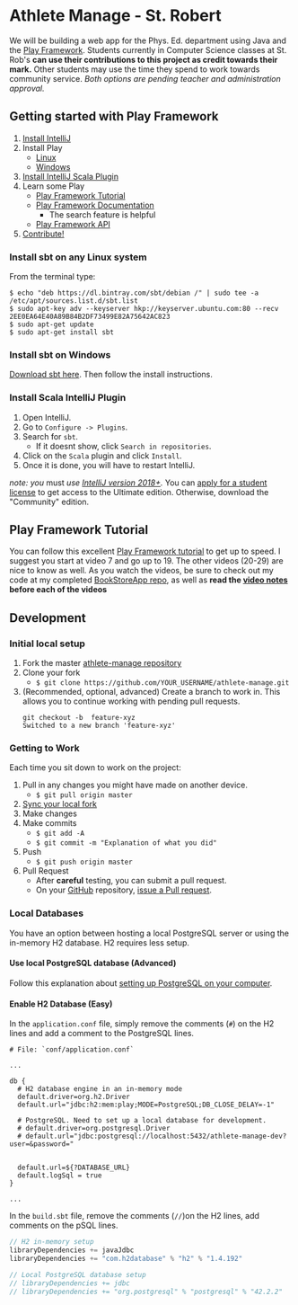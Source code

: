 # Athlete Manage - St. Robert
We will be building a web app for the Phys. Ed. department using Java 
and the [Play Framework](playframework.com). Students currently in Computer Science classes 
at St. Rob's **can use their contributions to this project as credit towards their mark.** Other
students may use the time they spend to work towards community service. *Both options are pending 
teacher and administration approval.*

## Getting started with Play Framework
1. [Install IntelliJ](https://www.jetbrains.com/idea/download)
2. Install Play
    - [Linux](#Install-sbt-on-any-Linux-system)
    - [Windows](#Install-sbt-on-Windows)
3. [Install IntelliJ Scala Plugin](#Install-Scala-IntelliJ-Plugin)
4. Learn some Play
    - [Play Framework Tutorial](#Play-Framework-Tutorial)
    - [Play Framework Documentation](https://www.playframework.com/documentation/2.6.x/JavaHome)
      - The search feature is helpful
    - [Play Framework API](https://www.playframework.com/documentation/2.6.x/api/java/index.html)
5. [Contribute!](#Development)

### Install sbt on any Linux system
From the terminal type:
```
$ echo "deb https://dl.bintray.com/sbt/debian /" | sudo tee -a /etc/apt/sources.list.d/sbt.list
$ sudo apt-key adv --keyserver hkp://keyserver.ubuntu.com:80 --recv 2EE0EA64E40A89B84B2DF73499E82A75642AC823
$ sudo apt-get update
$ sudo apt-get install sbt
```

### Install sbt on Windows
[Download sbt here](https://www.scala-sbt.org/download.html).
Then follow the install instructions.

### Install Scala IntelliJ Plugin
1. Open IntelliJ.
2. Go to `Configure -> Plugins`.
3. Search for `sbt`.
    - If it doesnt show, click `Search in repositories`.
4. Click on the `Scala` plugin and click `Install`.
5. Once it is done, you will have to restart IntelliJ.

*note: you* must *use [IntelliJ version 2018+](https://www.jetbrains.com/idea/download/).* 
You can [apply for a student license](https://www.jetbrains.com/student/) to get access to the Ultimate edition.
Otherwise, download the "Community" edition.

## Play Framework Tutorial
You can follow this excellent [Play Framework tutorial](https://www.youtube.com/watch?v=B_Sb3Bsw_Vk&index=7&list=PLYPFxrXyK0Bx9SBkNhJr1e2-NlIq4E7ED) to get up to speed. I suggest you start 
at video 7 and go up to 19. The other videos (20-29) are nice to know as well. As you watch the
videos, be sure to check out my code at my completed [BookStoreApp repo](https://github.com/MrGallo/BookStoreApp),
 as well as **read the [video notes](https://github.com/MrGallo/BookStoreApp/blob/master/README.md#tutorial-notes)
before each of the videos**

## Development
### Initial local setup
1. Fork the master [athlete-manage repository](https://github.com/MrGallo/athlete-manage)
2. Clone your fork
    - `$ git clone https://github.com/YOUR_USERNAME/athlete-manage.git`
3. (Recommended, optional, advanced) Create a branch to work in. This allows you to continue working with pending pull requests.
    ```
    git checkout -b  feature-xyz
    Switched to a new branch 'feature-xyz'
    ```

### Getting to Work
Each time you sit down to work on the project:
1. Pull in any changes you might have made on another device.
    - `$ git pull origin master`
2. [Sync your local fork](https://help.github.com/articles/syncing-a-fork/)
3. Make changes
4. Make commits
   - `$ git add -A`
   - `$ git commit -m "Explanation of what you did"`
5. Push
    - `$ git push origin master`
6. Pull Request
    - After **careful** testing, you can submit a pull request.
    - On your [GitHub](https://github.com) repository, [issue a Pull request](https://help.github.com/articles/creating-a-pull-request-from-a-fork/).

### Local Databases
You have an option between hosting a local PostgreSQL server or using the in-memory
H2 database. H2 requires less setup.

#### Use local PostgreSQL database (Advanced)
Follow this explanation about [setting up PostgreSQL on your computer](https://github.com/MrGallo/BookStoreApp/blob/master/README.md#video-23---mysqlpostgresql-database).

#### Enable H2 Database (Easy)
In the `application.conf` file, simply remove the comments (`#`) on the H2 lines
and add a comment to the PostgreSQL lines.
```
# File: `conf/application.conf`

...

db {
  # H2 database engine in an in-memory mode
  default.driver=org.h2.Driver
  default.url="jdbc:h2:mem:play;MODE=PostgreSQL;DB_CLOSE_DELAY=-1"

  # PostgreSQL. Need to set up a local database for development.
  # default.driver=org.postgresql.Driver
  # default.url="jdbc:postgresql://localhost:5432/athlete-manage-dev?user=&password="
  
  
  default.url=${?DATABASE_URL}
  default.logSql = true
}

...
```

In the `build.sbt` file, remove the comments (`//`)on the H2 lines,
add comments on the pSQL lines.
```scala
// H2 in-memory setup
libraryDependencies += javaJdbc
libraryDependencies += "com.h2database" % "h2" % "1.4.192"

// Local PostgreSQL database setup
// libraryDependencies += jdbc
// libraryDependencies += "org.postgresql" % "postgresql" % "42.2.2"
```
